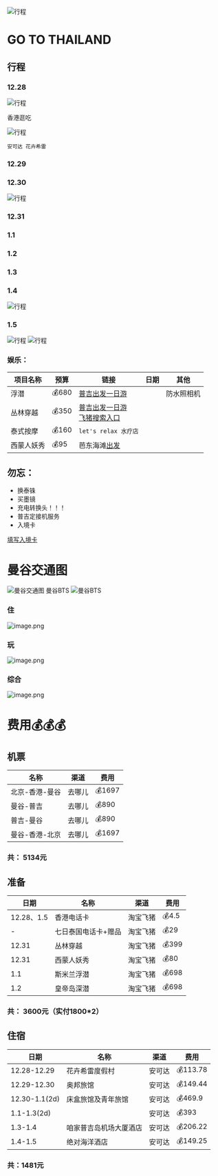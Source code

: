 ![行程](https://b1-q.mafengwo.net/s15/M00/97/7D/CoUBGV3EF7CAMfq6AClI2uDFVFg589.png?imageMogr2%2Finterlace%2F1)
# GO TO THAILAND
## 行程
### 12.28

![行程](../img/go/xc-1.png)

香港逛吃

![行程](../img/go/xc-2.png)

`安可达 花卉希雷`

### 12.29

### 12.30

![行程](../img/go/xc-3.png)

### 12.31

### 1.1

### 1.2

### 1.3

### 1.4

![行程](../img/go/xc-4.png)
### 1.5
![行程](../img/go/xc-5.png)
![行程](../img/go/xc-6.png)

### 娱乐：
|项目名称|预算|链接|日期|其他|
|--|--|--|--|--|
|浮潜|💰680|[普吉出发一日游](https://traveldetail.fliggy.com/item.htm?spm=181.11197625.4973973.2.25494a0aV9lqyU&id=18511515905)||防水照相机|
|丛林穿越|💰350|[普吉出发一日游](https://traveldetail.fliggy.com/item.htm?spm=181.11197625.4973973.2.17494a0ad92nuE&id=602437858130)<br>[飞猪搜索入口](https://travelsearch.fliggy.com/index.htm?searchType=product&keyword=%E4%B8%9B%E6%9E%97%E7%A9%BF%E8%B6%8A&conditions=v_from_city_abroad%3A%E6%99%AE%E5%90%89&pagenum=1)|||
|泰式按摩|💰160|`let's relax 水疗店`|||
|西蒙人妖秀|💰95|芭东海滩[出发](http://www.mafengwo.cn/sales/2320223.html)|

## 勿忘：
- 换泰铢
- 买墨镜
- 充电转换头！！！
- 普吉定接机服务
- 入境卡

[填写入境卡](http://www.mafengwo.cn/i/11312798.html)

# 曼谷交通图
![曼谷交通图](https://upload-images.jianshu.io/upload_images/8691648-d2a69747673d2ced.png?imageMogr2/auto-orient/strip%7CimageView2/2/w/1240)
曼谷BTS
![曼谷BTS](https://upload-images.jianshu.io/upload_images/8691648-3f1a4df04db9048d.png?imageMogr2/auto-orient/strip%7CimageView2/2/w/1240)

### 住
![image.png](https://upload-images.jianshu.io/upload_images/8691648-60deb4321c6c21d1.png?imageMogr2/auto-orient/strip%7CimageView2/2/w/1240)

### 玩
![image.png](https://upload-images.jianshu.io/upload_images/8691648-18ae6749e44aec45.png?imageMogr2/auto-orient/strip%7CimageView2/2/w/1240)

### 综合
![image.png](https://upload-images.jianshu.io/upload_images/8691648-5b5d7a4a3ce6fe16.png?imageMogr2/auto-orient/strip%7CimageView2/2/w/1240)

# 费用💰💰💰
## 机票
|名称|渠道|费用|
|--|--|--|
|北京-香港-曼谷|去哪儿|💰1697|
|曼谷-普吉|去哪儿|💰890|
|普吉-曼谷|去哪儿|💰890|
|曼谷-香港-北京|去哪儿|💰1697|

### 共： 5134元
## 准备

|日期|名称|渠道|费用|
|--|--|--|--|
|12.28、1.5|香港电话卡|淘宝飞猪|💰4.5|
|-|七日泰国电话卡+赠品|淘宝飞猪|💰29|
|12.31|丛林穿越|淘宝飞猪|💰399|
|12.31|西蒙人妖秀|淘宝飞猪|💰80|
|1.1|斯米兰浮潜|淘宝飞猪|💰698|
|1.2|皇帝岛深潜|淘宝飞猪|💰698|

### 共： 3600元（实付1800*2）

## 住宿

|日期|名称|渠道|费用|
|--|--|--|--|
|12.28-12.29|花卉希雷度假村|安可达|💰113.78|
|12.29-12.30|奥邦旅馆|安可达|💰149.44|
|12.30-1.1(2d)|床盒旅馆及青年旅馆|安可达|💰469.9|
|1.1-1.3(2d)||安可达|💰393|
|1.3-1.4|咱家普吉岛机场大厦酒店|安可达|💰206.22|
|1.4-1.5|绝对海洋酒店|安可达|💰149.25|

### 共：1481元



